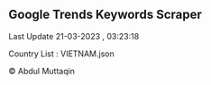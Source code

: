 

## Google Trends Keywords Scraper 
 
Last Update 21-03-2023 , 03:23:18

Country List :
VIETNAM.json



© Abdul Muttaqin 
